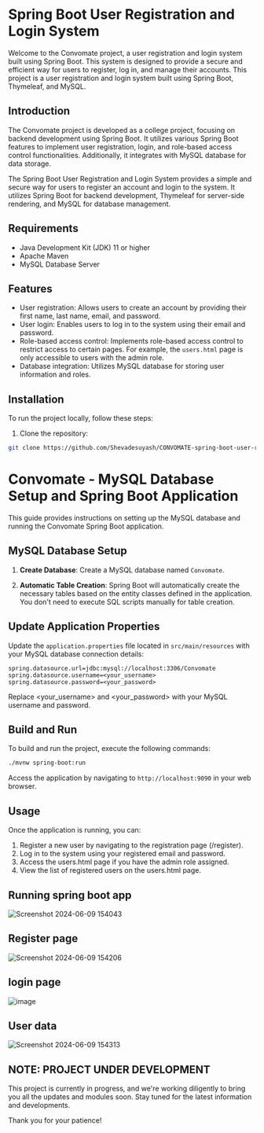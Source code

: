 # Spring Boot User Registration and Login System

Welcome to the Convomate project, a user registration and login system built using Spring Boot. This system is designed
to provide a secure and efficient way for users to register, log in, and manage their accounts.
This project is a user registration and login system built using Spring Boot, Thymeleaf, and MySQL.

## Introduction

The Convomate project is developed as a college project, focusing on backend development using Spring Boot. It utilizes
various Spring Boot features to implement user registration, login, and role-based access control functionalities.
Additionally, it integrates with MySQL database for data storage.

The Spring Boot User Registration and Login System provides a simple and secure way for users to register an account and
login to the system. It utilizes Spring Boot for backend development, Thymeleaf for server-side rendering, and MySQL for
database management.

## Requirements

- Java Development Kit (JDK) 11 or higher
- Apache Maven
- MySQL Database Server

## Features

- User registration: Allows users to create an account by providing their first name, last name, email, and password.
- User login: Enables users to log in to the system using their email and password.
- Role-based access control: Implements role-based access control to restrict access to certain pages. For example, the
  `users.html` page is only accessible to users with the admin role.
- Database integration: Utilizes MySQL database for storing user information and roles.

## Installation

To run the project locally, follow these steps:

1. Clone the repository:

```bash
git clone https://github.com/Shevadesuyash/CONVOMATE-spring-boot-user-registration-and-Login.git
```

# Convomate - MySQL Database Setup and Spring Boot Application

This guide provides instructions on setting up the MySQL database and running the Convomate Spring Boot application.

## MySQL Database Setup

1. **Create Database**: Create a MySQL database named `Convomate`.

2. **Automatic Table Creation**: Spring Boot will automatically create the necessary tables based on the entity classes
   defined in the application. You don't need to execute SQL scripts manually for table creation.

## Update Application Properties

Update the `application.properties` file located in `src/main/resources` with your MySQL database connection details:

```properties
spring.datasource.url=jdbc:mysql://localhost:3306/Convomate
spring.datasource.username=<your_username>
spring.datasource.password=<your_password>

```

Replace <your_username> and <your_password> with your MySQL username and password.

## Build and Run

To build and run the project, execute the following commands:

```bash
./mvnw spring-boot:run
```

Access the application by navigating to ``` http://localhost:9090 ``` in your web browser.

## Usage

Once the application is running, you can:

1. Register a new user by navigating to the registration page (/register).
2. Log in to the system using your registered email and password.
3. Access the users.html page if you have the admin role assigned.
4. View the list of registered users on the users.html page.

## Running spring boot app

![Screenshot 2024-06-09 154043](https://github.com/Shevadesuyash/CONVOMATE-spring-boot-user-registration-and-Login/assets/100865990/8df5b084-a7a9-431b-bae0-20a3bbcf2836)

## Register page

![Screenshot 2024-06-09 154206](https://github.com/Shevadesuyash/CONVOMATE-spring-boot-user-registration-and-Login/assets/100865990/7809ca70-6415-47b4-9c70-9c27bd53efcd)

## login page

![image](https://github.com/Shevadesuyash/CONVOMATE-spring-boot-user-registration-and-Login/assets/100865990/5f2ff1bf-9719-4fe5-be63-6f8e514bb513)

## User data

![Screenshot 2024-06-09 154313](https://github.com/Shevadesuyash/CONVOMATE-spring-boot-user-registration-and-Login/assets/100865990/711118d2-1a59-4558-842c-1e6cfc7041d1)

## NOTE: PROJECT UNDER DEVELOPMENT

This project is currently in progress, and we're working diligently to bring you all the updates and modules soon. Stay
tuned for the latest information and developments.

Thank you for your patience!

